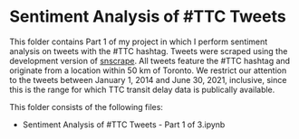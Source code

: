 # Sentiment Analysis of #TTC Tweets
This folder contains Part 1 of my project in which I perform sentiment analysis on tweets with the #TTC hashtag. Tweets were scraped using the development version of [snscrape](https://github.com/JustAnotherArchivist/snscrape). All tweets feature the #TTC hashtag and originate from a location within 50 km of Toronto. We restrict our attention to the tweets between January 1, 2014 and June 30, 2021, inclusive, since this is the range for which TTC transit delay data is publically available.

This folder consists of the following files:

* Sentiment Analysis of #TTC Tweets - Part 1 of 3.ipynb
